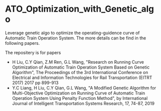 # ATO_Optimization_with_Genetic_algo
Leverage genetic algo to optimize the operating-guidence curve of Automatic Train Operation System. The more details can be find in the following papers.

The repositery is for papers
* H Liu, C.Y Qian, Z.M Ren, G.L Wang, "Research on Running Curve Optimization of Automatic Train Operation
System Based on Genetic Algorithm", The Proceedings of the 3rd International Conference on Electrical and
Information Technologies for Rail Transportation (EITRT 2017) 2017 pp 899-913 
* Y.C Liang, H Liu, C.Y Qian, G.L Wang, "A Modified Genetic Algorithm for Multi-Objective Optimization on Running
Curve of Automatic Train Operation System Using Penalty Function Method", by International Journal of Intelligent
Transportation Systems Research, 17, 74-87, 2019
